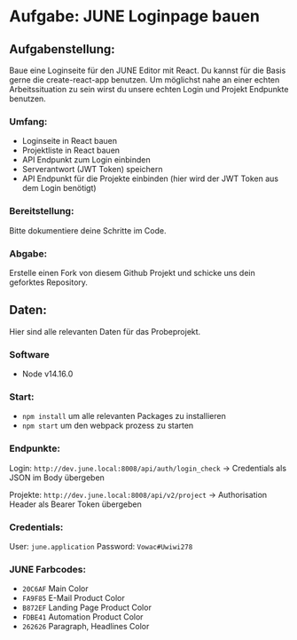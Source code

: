 # Aufgabe: JUNE Loginpage bauen

## Aufgabenstellung: 
Baue eine Loginseite für den JUNE Editor mit React. Du kannst für die Basis gerne die create-react-app benutzen. Um möglichst nahe an einer echten Arbeitssituation zu sein wirst du unsere echten Login und Projekt Endpunkte benutzen.

### Umfang: 
+ Loginseite in React bauen
+ Projektliste in React bauen
+ API Endpunkt zum Login einbinden 
+ Serverantwort (JWT Token) speichern
+ API Endpunkt für die Projekte einbinden (hier wird der JWT Token aus dem Login benötigt)

### Bereitstellung:
Bitte dokumentiere deine Schritte im Code.

### Abgabe:
Erstelle einen Fork von diesem Github Projekt und schicke uns dein geforktes Repository.


## Daten:
Hier sind alle relevanten Daten für das Probeprojekt.

### Software
+ Node v14.16.0 

### Start:
- `npm install` um alle relevanten Packages zu installieren
- `npm start` um den webpack prozess zu starten

### Endpunkte: 
Login: `http://dev.june.local:8008/api/auth/login_check`
-> Credentials als JSON im Body übergeben

Projekte: `http://dev.june.local:8008/api/v2/project`
-> Authorisation Header als Bearer Token übergeben 

### Credentials: 
User: `june.application`
Password: `Vowac#Uwiwi278`


### JUNE Farbcodes:
+ `20C6AF`    Main Color
+ `FA9F85`    E-Mail Product Color
+ `B872EF`    Landing Page Product Color
+ `FDBE41`    Automation Product Color
+ `262626`    Paragraph, Headlines Color
